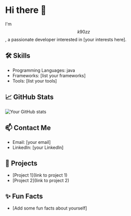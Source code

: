 # Hi there 👋

I'm $$k90zz$$, a passionate developer interested in [your interests here].

## 🛠️ Skills
- Programming Languages: java
- Frameworks: [list your frameworks]
- Tools: [list your tools]

## 📈 GitHub Stats
![Your GitHub stats](https://github-readme-stats.vercel.app/api?username=k90zz&show_icons=true&theme=radical)

## 📫 Contact Me
- Email: [your email]
- LinkedIn: [your LinkedIn]

## 🌟 Projects
- [Project 1](link to project 1)
- [Project 2](link to project 2)

## ✨ Fun Facts
- [Add some fun facts about yourself]
